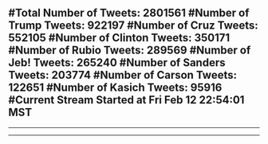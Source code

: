 #Total Number of Tweets: 2801561 
#Number of Trump Tweets: 922197
#Number of Cruz Tweets: 552105
#Number of Clinton Tweets: 350171
#Number of Rubio Tweets: 289569
#Number of Jeb! Tweets: 265240
#Number of Sanders Tweets: 203774
#Number of Carson Tweets: 122651
#Number of Kasich Tweets: 95916
#Current Stream Started at Fri Feb 12 22:54:01 MST
---
---
---
